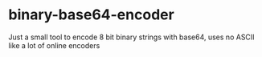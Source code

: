# binary-base64-encoder
Just a small tool to encode 8 bit binary strings with base64, uses no ASCII like a lot of online encoders
